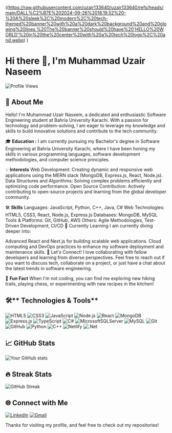 ((https://raw.githubusercontent.com/uzair133640/uzair133640/refs/heads/main/DALL%C2%B7E%202024-09-26%2018.19.52%20-%20A%20sleek%2C%20modern%2C%20tech-themed%20banner%20with%20a%20dark%20background%20and%20glowing%20lines.%20The%20banner%20should%20have%20'HELLO%20WORLD'%20in%20the%20center%20with%20a%20tech%20logo%2C%20and.webp)
)



# Hi there 👋, I'm Muhammad Uzair Naseem

![Profile Views](https://komarev.com/ghpvc/?username=uzair133640&color=blue)

## 🚀 About Me


Hello! I'm Muhammad Uzair Naseem, a dedicated and enthusiastic Software Engineering student at Bahria University Karachi. With a passion for technology and problem-solving, I am eager to leverage my knowledge and skills to build innovative solutions and contribute to the tech community.

🎓 **Education :**
I am currently pursuing my Bachelor's degree in Software Engineering at Bahria University Karachi, where I have been honing my skills in various programming languages, software development methodologies, and computer science principles.

💡 **Interests**
Web Development: Creating dynamic and responsive web applications using the MERN stack (MongoDB, Express.js, React, Node.js).
Data Structures and Algorithms: Solving complex problems efficiently and optimizing code performance.
Open Source Contribution: Actively contributing to open-source projects and learning from the global developer community.

🛠️ **Skills**
Languages: JavaScript, Python, C++, Java, C#
Web Technologies: HTML5, CSS3, React, Node.js, Express.js
Databases: MongoDB, MySQL
Tools & Platforms: Git, GitHub, AWS
Others: Agile Methodologies, Test-Driven Development, CI/CD
🌱 Currently Learning
I am currently diving deeper into:

Advanced React and Next.js for building scalable web applications.
Cloud computing and DevOps practices to enhance my software deployment and maintenance skills.
💬 Let's Connect!
I love collaborating with fellow developers and learning from diverse perspectives. Feel free to reach out if you want to discuss tech, collaborate on a project, or just have a chat about the latest trends in software engineering.


🌟 **Fun Fact**
When I'm not coding, you can find me exploring new hiking trails, playing chess, or experimenting with new recipes in the kitchen!


## 🛠️** Technologies & Tools**

![HTML5](https://img.shields.io/badge/html5-%23E34F26.svg?&style=for-the-badge&logo=html5&logoColor=white)
![CSS3](https://img.shields.io/badge/css3-%231572B6.svg?&style=for-the-badge&logo=css3&logoColor=white)
![JavaScript](https://img.shields.io/badge/javascript-%23F7DF1E.svg?&style=for-the-badge&logo=javascript&logoColor=black)
![Node.js](https://img.shields.io/badge/node.js-%2343853D.svg?&style=for-the-badge&logo=node.js&logoColor=white)
![React](https://img.shields.io/badge/react-%2320232a.svg?&style=for-the-badge&logo=react&logoColor=%2361DAFB)
![MongoDB](https://img.shields.io/badge/MongoDB-%2347A248.svg?&style=for-the-badge&logo=mongodb&logoColor=white)
![Express.js](https://img.shields.io/badge/express.js-%23404d59.svg?&style=for-the-badge)
![TypeScript](https://img.shields.io/badge/typescript-%23007ACC.svg?style=for-the-badge&logo=typescript&logoColor=white)
![C#](https://img.shields.io/badge/c%23-%23239120.svg?style=for-the-badge&logo=csharp&logoColor=white)
![MicrosoftSQLServer](https://img.shields.io/badge/Microsoft%20SQL%20Server-CC2927?style=for-the-badge&logo=microsoft%20sql%20server&logoColor=white) 
![MySQL](https://img.shields.io/badge/mysql-4479A1.svg?style=for-the-badge&logo=mysql&logoColor=white)
![Git](https://img.shields.io/badge/git-%23F05033.svg?&style=for-the-badge&logo=git&logoColor=white)
![GitHub](https://img.shields.io/badge/github-%23121011.svg?&style=for-the-badge&logo=github&logoColor=white)
![Python](https://img.shields.io/badge/python-%233776AB.svg?&style=for-the-badge&logo=python&logoColor=white)
![C++](https://img.shields.io/badge/c++-%2300599C.svg?&style=for-the-badge&logo=c%2B%2B&logoColor=white)
![Netlify](https://img.shields.io/badge/netlify-%23000000.svg?style=for-the-badge&logo=netlify&logoColor=#00C7B7) 
![.Net](https://img.shields.io/badge/.NET-5C2D91?style=for-the-badge&logo=.net&logoColor=white)

## 📈 **GitHub Stats**

![Your GitHub stats](https://github-readme-stats.vercel.app/api?username=uzair133640&show_icons=true&theme=radical)

## 🔥 **Streak Stats**

![GitHub Streak](https://github-readme-streak-stats.herokuapp.com/?user=uzair133640&theme=radical)



## 🌐 **Connect with Me**

[![LinkedIn](https://img.shields.io/badge/LinkedIn-%230077B5.svg?style=for-the-badge&logo=linkedin&logoColor=white)](https://www.linkedin.com/in/muhammad-uzair-naseem-614207319/)
[![Gmail](https://img.shields.io/badge/Email-D44638?style=for-the-badge&logo=gmail&logoColor=white)](mailto:uchihakakashi133640@gmail.com)


Thanks for visiting my profile, and feel free to check out my repositories!
